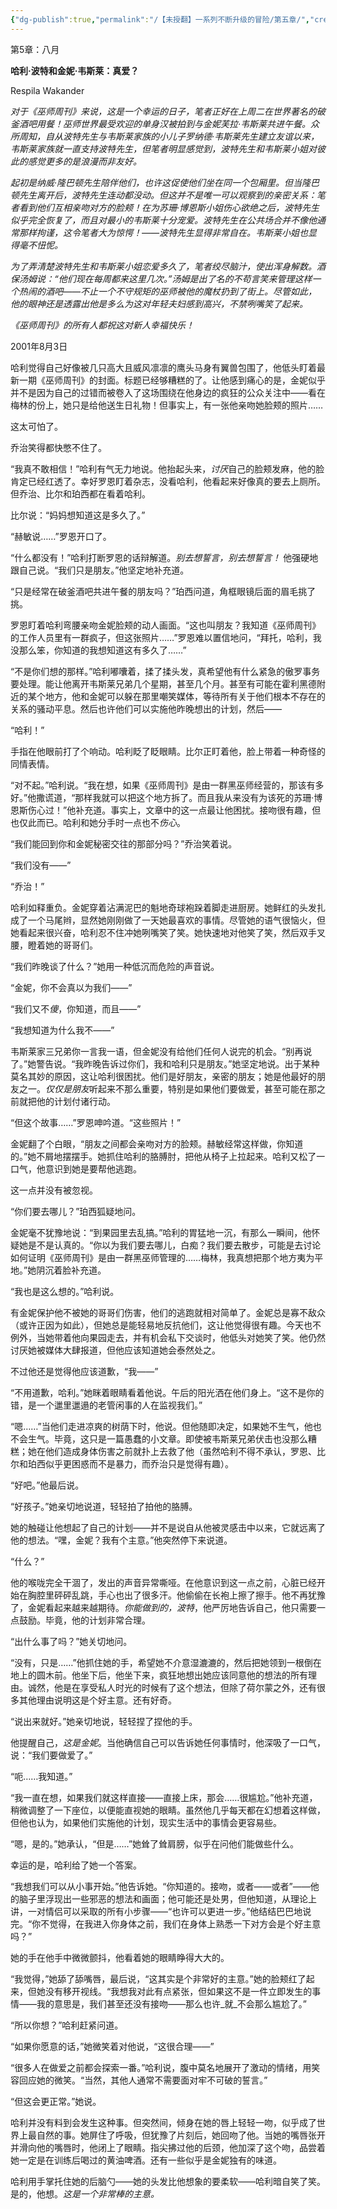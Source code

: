 ```yaml
---
{"dg-publish":true,"permalink":"/【未授翻】一系列不断升级的冒险/第五章/","created":"2024-11-18T17:55:55.384+08:00","updated":"2024-11-18T18:01:32.046+08:00"}
---
```


第5章：八月

**哈利·波特和金妮·韦斯莱：真爱？**

Respila Wakander

*对于《巫师周刊》来说，这是一个幸运的日子，笔者正好在上周二在世界著名的破釜酒吧用餐！巫师世界最受欢迎的单身汉被拍到与金妮芙拉·韦斯莱共进午餐。众所周知，自从波特先生与韦斯莱家族的小儿子罗纳德·韦斯莱先生建立友谊以来，韦斯莱家族就一直支持波特先生，但笔者明显感觉到，波特先生和韦斯莱小姐对彼此的感觉更多的是浪漫而非友好。*

*起初是纳威·隆巴顿先生陪伴他们，也许这促使他们坐在同一个包厢里。但当隆巴顿先生离开后，波特先生连动都没动。但这并不是唯一可以观察到的亲密关系：笔者看到他们互相亲吻对方的脸颊！在为苏珊·博恩斯小姐伤心欲绝之后，波特先生似乎完全恢复了，而且对最小的韦斯莱十分宠爱。波特先生在公共场合并不像他通常那样拘谨，这令笔者大为惊愕！——波特先生显得非常自在。韦斯莱小姐也显得毫不忸怩。*

*为了弄清楚波特先生和韦斯莱小姐恋爱多久了，笔者绞尽脑汁，使出浑身解数。酒保汤姆说：“他们现在每周都来这里几次。”汤姆是出了名的不苟言笑来管理这样一个热闹的酒吧——不止一个不守规矩的巫师被他的魔杖扔到了街上。尽管如此，他的眼神还是透露出他是多么为这对年轻夫妇感到高兴，不禁咧嘴笑了起来。*

*《巫师周刊》的所有人都祝这对新人幸福快乐！*

2001年8月3日

哈利觉得自己好像被几只高大且威风凛凛的鹰头马身有翼兽包围了，他低头盯着最新一期《巫师周刊》的封面。标题已经够糟糕的了。让他感到痛心的是，金妮似乎并不是因为自己的过错而被卷入了这场围绕在他身边的疯狂的公众关注中——看在梅林的份上，她只是给他送生日礼物！但事实上，有一张他亲吻她脸颊的照片……

这太可怕了。

乔治笑得都快憋不住了。

“我真不敢相信！”哈利有气无力地说。他抬起头来，*讨厌*自己的脸颊发麻，他的脸肯定已经红透了。幸好罗恩盯着杂志，没看哈利，他看起来好像真的要去上厕所。但乔治、比尔和珀西都在看着哈利。

比尔说：“妈妈想知道这是多久了。”

“赫敏说……”罗恩开口了。

“什么都没有！”哈利打断罗恩的话辩解道。*别去想誓言，别去想誓言！* 他强硬地跟自己说。“我们只是朋友。”他坚定地补充道。

“只是经常在破釜酒吧共进午餐的朋友吗？”珀西问道，角框眼镜后面的眉毛挑了挑。

罗恩盯着哈利弯腰亲吻金妮脸颊的动人画面。“这也叫朋友？我知道《巫师周刊》的工作人员里有一群疯子，但这张照片……”罗恩难以置信地问，“拜托，哈利，我没那么笨，你知道的我想知道这有多久了……”

“不是你们想的那样。”哈利嘟囔着，揉了揉头发，真希望他有什么紧急的傲罗事务要处理。能让他离开韦斯莱兄弟几个星期，甚至几个月。甚至有可能在霍利黑德附近的某个地方，他和金妮可以躲在那里嘲笑媒体，等待所有关于他们根本不存在的关系的骚动平息。然后也许他们可以实施他昨晚想出的计划，然后——

“哈利！”

手指在他眼前打了个响动。哈利眨了眨眼睛。比尔正盯着他，脸上带着一种奇怪的同情表情。

“对不起。”哈利说。“我在想，如果《巫师周刊》是由一群黑巫师经营的，那该有多好。”他撒谎道，“那样我就可以把这个地方拆了。而且我从来没有为该死的苏珊·博恩斯伤心过！”他补充道。事实上，文章中的这一点最让他困扰。接吻很有趣，但也仅此而已。哈利和她分手时一点也不*伤心*。

“我们能回到你和金妮秘密交往的那部分吗？”乔治笑着说。

“我们没有——”

“乔治！”

哈利如释重负。金妮穿着沾满泥巴的魁地奇球袍跺着脚走进厨房。她鲜红的头发扎成了一个马尾辫，显然她刚刚做了一天她最喜欢的事情。尽管她的语气很恼火，但她看起来很兴奋，哈利忍不住冲她咧嘴笑了笑。她快速地对他笑了笑，然后双手叉腰，瞪着她的哥哥们。

“我们昨晚谈了什么？”她用一种低沉而危险的声音说。

“金妮，你不会真以为我们——”

“我们又不*傻*，你知道，而且——”

“我想知道为什么我不——”

韦斯莱家三兄弟你一言我一语，但金妮没有给他们任何人说完的机会。“别再说了。”她警告说。“我昨晚告诉过你们，我和哈利只是朋友。”她坚定地说。出于某种莫名其妙的原因，这让哈利很困扰。他们是好朋友，亲密的朋友；她是他最好的朋友之一。*仅仅是朋友*听起来不那么重要，特别是如果他们要做爱，甚至可能在那之前就把他的计划付诸行动。

“但这个故事……”罗恩呻吟道。“这些照片！”

金妮翻了个白眼，“朋友之间都会亲吻对方的脸颊。赫敏经常这样做，你知道的。”她不屑地摆摆手。她抓住哈利的胳膊肘，把他从椅子上拉起来。哈利又松了一口气，他意识到她是要帮他逃跑。

这一点并没有被忽视。

“你们要去哪儿？”珀西狐疑地问。

金妮毫不犹豫地说：“到果园里去乱搞。”哈利的胃猛地一沉，有那么一瞬间，他怀疑她是不是认真的。“你以为我们要去哪儿，白痴？我们要去散步，可能是去讨论如何证明《巫师周刊》是由一群黑巫师管理的……梅林，我真想把那个地方夷为平地。”她阴沉着脸补充道。

“我也是这么想的。”哈利说。

有金妮保护他不被她的哥哥们伤害，他们的逃跑就相对简单了。金妮总是寡不敌众（或许正因为如此），但她总是能轻易地反抗他们，这让他觉得很有趣。今天也不例外，当她带着他向果园走去，并有机会私下交谈时，他低头对她笑了笑。他仍然讨厌她被媒体大肆报道，但他应该知道她会泰然处之。

不过他还是觉得他应该道歉，“我——”

“不用道歉，哈利。”她眯着眼睛看着他说。午后的阳光洒在他们身上。“这不是你的错，是一个邋里邋遢的老管闲事的人在监视我们。”

“嗯……”当他们走进凉爽的树荫下时，他说。但他随即决定，如果她不生气，他也不会生气。毕竟，这只是一篇愚蠢的小文章。即使被韦斯莱兄弟伏击也没那么糟糕；她在他们造成身体伤害之前就扑上去救了他（虽然哈利不得不承认，罗恩、比尔和珀西似乎更困惑而不是暴力，而乔治只是觉得有趣）。

“好吧。”他最后说。

“好孩子。”她亲切地说道，轻轻拍了拍他的胳膊。

她的触碰让他想起了自己的计划——并不是说自从他被灵感击中以来，它就远离了他的想法。“嘿，金妮？我有个主意。”他突然停下来说道。

“什么？”

他的喉咙完全干涸了，发出的声音异常嘶哑。在他意识到这一点之前，心脏已经开始在胸腔里砰砰乱跳，手心也出了很多汗。他偷偷在长袍上擦了擦手。他不再犹豫了，金妮看起来越来越期待。*你能做到的，波特*，他严厉地告诉自己，他只需要一点鼓励。毕竟，他的计划非常合理。

“出什么事了吗？”她关切地问。

“没有，只是……”他抓住她的手，希望她不介意湿漉漉的，然后把她领到一根倒在地上的圆木前。他坐下后，他坐下来，疯狂地想出她应该同意他的想法的所有理由。诚然，他是在享受私人时光的时候有了这个想法，但除了荷尔蒙之外，还有很多其他理由说明这是个好主意。还有好奇。

“说出来就好。”她亲切地说，轻轻捏了捏他的手。

他提醒自己，*这是金妮*。当他确信自己可以告诉她任何事情时，他深吸了一口气，说：“我们要做爱了。”

“呃……我知道。”

“我一直在想，如果我们就这样直接——直接上床，那会……很尴尬。”他补充道，稍微调整了一下座位，以便能直视她的眼睛。虽然他几乎每天都在幻想着这样做，但他也认为，如果他们实施他的计划，现实生活中的事情会更容易些。

“嗯，是的。”她承认，“但是……”她耸了耸肩膀，似乎在问他们能做些什么。

幸运的是，哈利给了她一个答案。

“我想我们可以从小事开始。”他告诉她。“你知道的。接吻，或者——或者”——他的脑子里浮现出一些邪恶的想法和画面；他可能还是处男，但他知道，从理论上讲，一对情侣可以采取的所有小步骤——“也许可以更进一步。”他结结巴巴地说完。“你不觉得，在我进入你身体之前，我们在身体上熟悉一下对方会是个好主意吗？”

她的手在他手中微微颤抖，他看着她的眼睛睁得大大的。

“我觉得，”她舔了舔嘴唇，最后说，“这其实是个非常好的主意。”她的脸颊红了起来，但她没有移开视线。“我想我对此有点紧张，但如果这不是一件立即发生的事情——我的意思是，我们甚至还没有接吻——那么也许_就_不会那么尴尬了。”

“所以你想？”哈利赶紧问道。

“如果你愿意的话，”她微笑着对他说，“这很合理——”

“很多人在做爱之前都会探索一番。”哈利说，腹中莫名地展开了激动的情绪，用笑容回应她的微笑。“当然，其他人通常不需要面对牢不可破的誓言。”

“但这会更正常。”她说。

哈利并没有料到会发生这种事。但突然间，倾身在她的唇上轻轻一吻，似乎成了世界上最自然的事。她屏住了呼吸，但犹豫了片刻后，她回吻了他。当她的嘴唇张开并滑向他的嘴唇时，他闭上了眼睛。指尖拂过他的后颈，他加深了这个吻，品尝着她一定是在训练后喝过的黄油啤酒。还有一些似乎是金妮独有的味道。

哈利用手掌托住她的后脑勺——她的头发比他想象的要柔软——哈利暗自笑了笑。是的，他想。*这是一个非常棒的主意。*